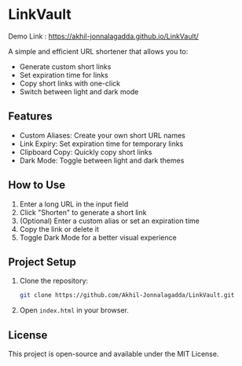 # LinkVault
Demo Link : https://akhil-jonnalagadda.github.io/LinkVault/

A simple and efficient URL shortener that allows you to:
- Generate custom short links
- Set expiration time for links
- Copy short links with one-click
- Switch between light and dark mode

## Features
- Custom Aliases: Create your own short URL names
- Link Expiry: Set expiration time for temporary links
- Clipboard Copy: Quickly copy short links
- Dark Mode: Toggle between light and dark themes

## How to Use
1. Enter a long URL in the input field
2. Click "Shorten" to generate a short link
3. (Optional) Enter a custom alias or set an expiration time
4. Copy the link or delete it
5. Toggle Dark Mode for a better visual experience

## Project Setup
1. Clone the repository:
   ```sh
   git clone https://github.com/Akhil-Jonnalagadda/LinkVault.git
   ```
2. Open `index.html` in your browser.

## License
This project is open-source and available under the MIT License.

